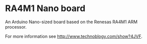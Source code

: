 # RA4M1 Nano board
An Arduino Nano-sized board based on the Renesas RA4M1 ARM processor.

For more information see <http://www.technoblogy.com/show?4JVF>.

